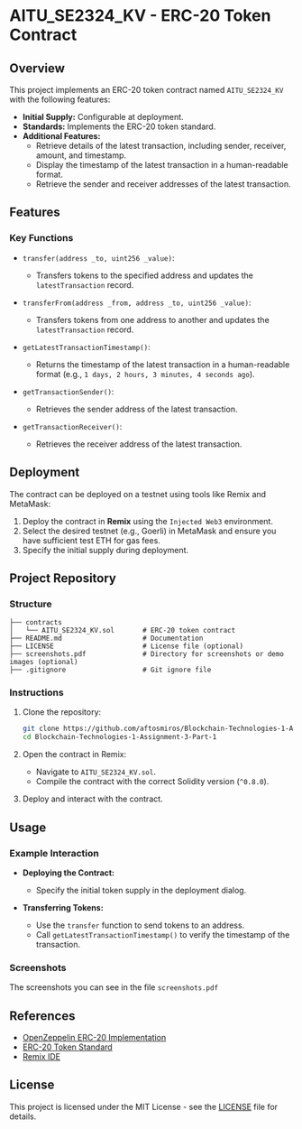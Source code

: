 # AITU_SE2324_KV - ERC-20 Token Contract

## Overview

This project implements an ERC-20 token contract named `AITU_SE2324_KV` with the following features:

- **Initial Supply:** Configurable at deployment.
- **Standards:** Implements the ERC-20 token standard.
- **Additional Features:**
  - Retrieve details of the latest transaction, including sender, receiver, amount, and timestamp.
  - Display the timestamp of the latest transaction in a human-readable format.
  - Retrieve the sender and receiver addresses of the latest transaction.

## Features

### Key Functions
- `transfer(address _to, uint256 _value)`:
  - Transfers tokens to the specified address and updates the `latestTransaction` record.

- `transferFrom(address _from, address _to, uint256 _value)`:
  - Transfers tokens from one address to another and updates the `latestTransaction` record.

- `getLatestTransactionTimestamp()`:
  - Returns the timestamp of the latest transaction in a human-readable format (e.g., `1 days, 2 hours, 3 minutes, 4 seconds ago`).

- `getTransactionSender()`:
  - Retrieves the sender address of the latest transaction.

- `getTransactionReceiver()`:
  - Retrieves the receiver address of the latest transaction.

## Deployment

The contract can be deployed on a testnet using tools like Remix and MetaMask:

1. Deploy the contract in **Remix** using the `Injected Web3` environment.
2. Select the desired testnet (e.g., Goerli) in MetaMask and ensure you have sufficient test ETH for gas fees.
3. Specify the initial supply during deployment.

## Project Repository

### Structure
```
├── contracts
│   └── AITU_SE2324_KV.sol       # ERC-20 token contract
├── README.md                    # Documentation
├── LICENSE                      # License file (optional)
├── screenshots.pdf              # Directory for screenshots or demo images (optional)
├── .gitignore                   # Git ignore file
```

### Instructions

1. Clone the repository:
   ```bash
   git clone https://github.com/aftosmiros/Blockchain-Technologies-1-Assignment-3-Part-1
   cd Blockchain-Technologies-1-Assignment-3-Part-1
   ```

2. Open the contract in Remix:
   - Navigate to `AITU_SE2324_KV.sol`.
   - Compile the contract with the correct Solidity version (`^0.8.0`).

3. Deploy and interact with the contract.

## Usage

### Example Interaction

- **Deploying the Contract:**
  - Specify the initial token supply in the deployment dialog.

- **Transferring Tokens:**
  - Use the `transfer` function to send tokens to an address.
  - Call `getLatestTransactionTimestamp()` to verify the timestamp of the transaction.

### Screenshots

The screenshots you can see in the file `screenshots.pdf`

## References

- [OpenZeppelin ERC-20 Implementation](https://github.com/OpenZeppelin/openzeppelin-contracts)
- [ERC-20 Token Standard](https://ethereum.org/en/developers/docs/standards/tokens/erc-20/)
- [Remix IDE](https://remix.ethereum.org/)

## License

This project is licensed under the MIT License - see the [LICENSE](LICENSE) file for details.
